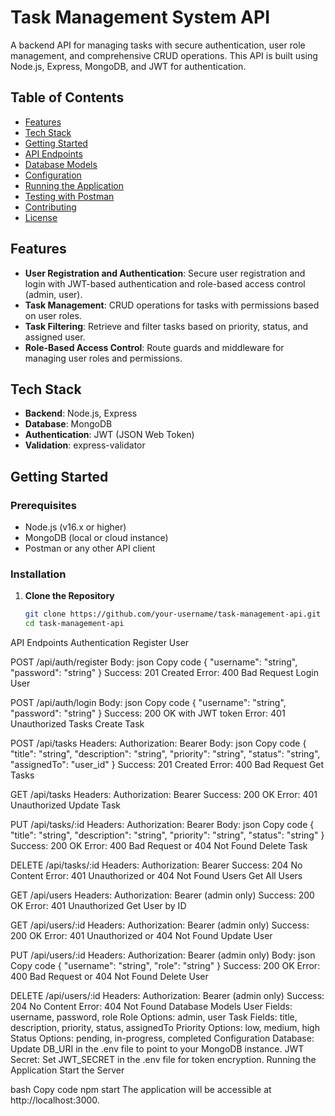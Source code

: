 # Task Management System API

A backend API for managing tasks with secure authentication, user role management, and comprehensive CRUD operations. This API is built using Node.js, Express, MongoDB, and JWT for authentication.

## Table of Contents

- [Features](#features)
- [Tech Stack](#tech-stack)
- [Getting Started](#getting-started)
- [API Endpoints](#api-endpoints)
- [Database Models](#database-models)
- [Configuration](#configuration)
- [Running the Application](#running-the-application)
- [Testing with Postman](#testing-with-postman)
- [Contributing](#contributing)
- [License](#license)

## Features

- **User Registration and Authentication**: Secure user registration and login with JWT-based authentication and role-based access control (admin, user).
- **Task Management**: CRUD operations for tasks with permissions based on user roles.
- **Task Filtering**: Retrieve and filter tasks based on priority, status, and assigned user.
- **Role-Based Access Control**: Route guards and middleware for managing user roles and permissions.

## Tech Stack

- **Backend**: Node.js, Express
- **Database**: MongoDB
- **Authentication**: JWT (JSON Web Token)
- **Validation**: express-validator

## Getting Started

### Prerequisites

- Node.js (v16.x or higher)
- MongoDB (local or cloud instance)
- Postman or any other API client

### Installation

1. **Clone the Repository**

   ```bash
   git clone https://github.com/your-username/task-management-api.git
   cd task-management-api
API Endpoints
Authentication
Register User

POST /api/auth/register
Body:
json
Copy code
{
    "username": "string",
    "password": "string"
}
Success: 201 Created
Error: 400 Bad Request
Login User

POST /api/auth/login
Body:
json
Copy code
{
    "username": "string",
    "password": "string"
}
Success: 200 OK with JWT token
Error: 401 Unauthorized
Tasks
Create Task

POST /api/tasks
Headers: Authorization: Bearer <token>
Body:
json
Copy code
{
    "title": "string",
    "description": "string",
    "priority": "string",
    "status": "string",
    "assignedTo": "user_id"
}
Success: 201 Created
Error: 400 Bad Request
Get Tasks

GET /api/tasks
Headers: Authorization: Bearer <token>
Success: 200 OK
Error: 401 Unauthorized
Update Task

PUT /api/tasks/:id
Headers: Authorization: Bearer <token>
Body:
json
Copy code
{
    "title": "string",
    "description": "string",
    "priority": "string",
    "status": "string"
}
Success: 200 OK
Error: 400 Bad Request or 404 Not Found
Delete Task

DELETE /api/tasks/:id
Headers: Authorization: Bearer <token>
Success: 204 No Content
Error: 401 Unauthorized or 404 Not Found
Users
Get All Users

GET /api/users
Headers: Authorization: Bearer <token> (admin only)
Success: 200 OK
Error: 401 Unauthorized
Get User by ID

GET /api/users/:id
Headers: Authorization: Bearer <token> (admin only)
Success: 200 OK
Error: 401 Unauthorized or 404 Not Found
Update User

PUT /api/users/:id
Headers: Authorization: Bearer <token> (admin only)
Body:
json
Copy code
{
    "username": "string",
    "role": "string"
}
Success: 200 OK
Error: 400 Bad Request or 404 Not Found
Delete User

DELETE /api/users/:id
Headers: Authorization: Bearer <token> (admin only)
Success: 204 No Content
Error: 404 Not Found
Database Models
User
Fields: username, password, role
Role Options: admin, user
Task
Fields: title, description, priority, status, assignedTo
Priority Options: low, medium, high
Status Options: pending, in-progress, completed
Configuration
Database: Update DB_URI in the .env file to point to your MongoDB instance.
JWT Secret: Set JWT_SECRET in the .env file for token encryption.
Running the Application
Start the Server

bash
Copy code
npm start
The application will be accessible at http://localhost:3000.
